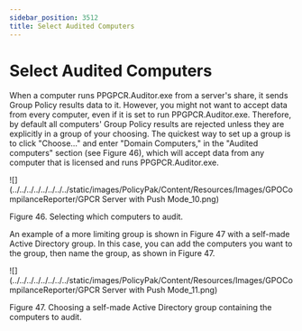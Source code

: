 ```yaml
---
sidebar_position: 3512
title: Select Audited Computers
---
```


# Select Audited Computers

When a computer runs PPGPCR.Auditor.exe from a server's share, it sends Group Policy results data to it. However, you might not want to accept data from every computer, even if it is set to run PPGPCR.Auditor.exe. Therefore, by default all computers' Group Policy results are rejected unless they are explicitly in a group of your choosing. The quickest way to set up a group is to click "Choose..." and enter "Domain Computers," in the "Audited computers" section (see Figure 46), which will accept data from any computer that is licensed and runs PPGPCR.Auditor.exe.

![](../../../../../../../../static/images/PolicyPak/Content/Resources/Images/GPOCompilanceReporter/GPCR Server with Push Mode_10.png)

Figure 46. Selecting which computers to audit.

An example of a more limiting group is shown in Figure 47 with a self-made Active Directory group. In this case, you can add the computers you want to the group, then name the group, as shown in Figure 47.

![](../../../../../../../../static/images/PolicyPak/Content/Resources/Images/GPOCompilanceReporter/GPCR Server with Push Mode_11.png)

Figure 47. Choosing a self-made Active Directory group containing the computers to audit.